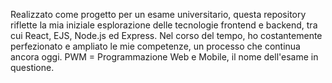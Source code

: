 Realizzato come progetto per un esame universitario, questa repository riflette la mia iniziale esplorazione delle tecnologie frontend e backend, tra cui React, EJS, Node.js ed Express. 
Nel corso del tempo, ho costantemente perfezionato e ampliato le mie competenze, un processo che continua ancora oggi.
PWM = Programmazione Web e Mobile, il nome dell'esame in questione.
